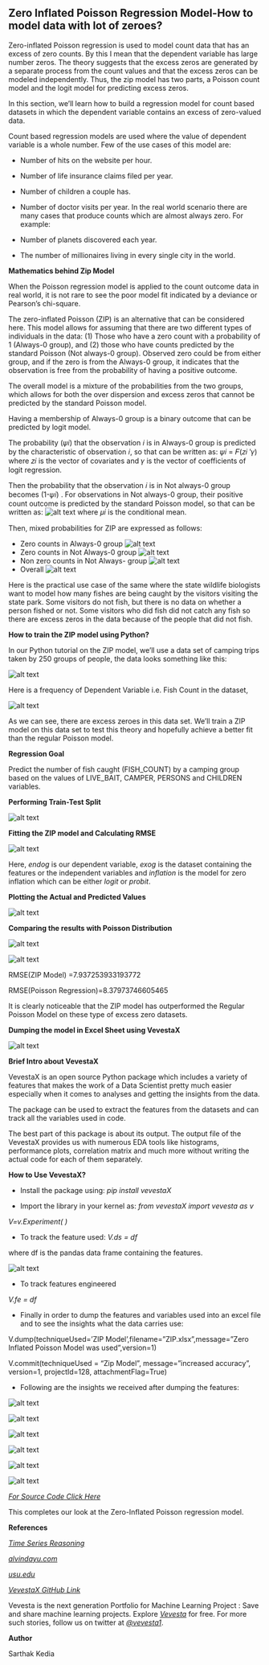 ## Zero Inflated Poisson Regression Model-How to model data with lot of zeroes?

Zero-inflated Poisson regression is used to model count data that has an excess of zero counts. By this I mean that the dependent variable has large number zeros. The theory suggests that the excess zeros are generated by a separate process from the count values and that the excess zeros can be modeled independently. Thus, the zip model has two parts, a Poisson count model and the logit model for predicting excess zeros.

In this section, we’ll learn how to build a regression model for count based datasets in which the dependent variable contains an excess of zero-valued data.

Count based regression models are used where the value of dependent variable is a whole number. Few of the use cases of this model are:

* Number of hits on the website per hour.
* Number of life insurance claims filed per year.
* Number of children a couple has.
* Number of doctor visits per year.
In the real world scenario there are many cases that produce counts which are almost always zero. For example:

* Number of planets discovered each year.
* The number of millionaires living in every single city in the world.

**Mathematics behind Zip Model**

When the Poisson regression model is applied to the count outcome data in real world, it is not rare to see the poor model fit indicated by a deviance or Pearson’s chi-square.

The zero-inflated Poisson (ZIP) is an alternative that can be considered here. This model allows for assuming that there are two different types of individuals in the data: (1) Those who have a zero count with a probability of 1 (Always-0 group), and (2) those who have counts predicted by the standard Poisson (Not always-0 group). Observed zero could be from either group, and if the zero is from the Always-0 group, it indicates that the observation is free from the probability of having a positive outcome.

The overall model is a mixture of the probabilities from the two groups, which allows for both the over dispersion and excess zeros that cannot be predicted by the standard Poisson model.

Having a membership of Always-0 group is a binary outcome that can be predicted by logit model.

The probability (𝜓𝑖) that the observation 𝑖 is in Always-0 group is predicted by the characteristic of observation 𝑖, so that can be written as: 𝜓𝑖 = 𝐹(𝑧𝑖 ′𝛾) where 𝑧𝑖 is the vector of covariates and 𝛾 is the vector of coefficients of logit regression.

Then the probability that the observation 𝑖 is in Not always-0 group becomes (1-𝜓𝑖) . For observations in Not always-0 group, their positive count outcome is predicted by the standard Poisson model, so that can be written as:
![alt text](https://miro.medium.com/max/330/1*UfwM8TYXau0LlBPP_Vul0A.png)
where 𝜇𝑖 is the conditional mean.

Then, mixed probabilities for ZIP are expressed as follows:

* Zero counts in Always-0 group
![alt text](https://miro.medium.com/max/492/1*4bxAftTpreDDo_4LXwF6NA.png)
* Zero counts in Not Always-0 group
![alt text](https://miro.medium.com/max/836/1*hcCKyOaO_n44w8K5NkJRaQ.png)
* Non zero counts in Not Always- group
![alt text](https://miro.medium.com/max/574/1*Xk8S81Q0DtgZfr96Im0ZPQ.png)
* Overall
![alt text](https://miro.medium.com/max/986/1*rv-KdfBZy1u8k43pWchHuQ.png)

Here is the practical use case of the same where the state wildlife biologists want to model how many fishes are being caught by the visitors visiting the state park. Some visitors do not fish, but there is no data on whether a person fished or not. Some visitors who did fish did not catch any fish so there are excess zeros in the data because of the people that did not fish.

**How to train the ZIP model using Python?**

In our Python tutorial on the ZIP model, we’ll use a data set of camping trips taken by 250 groups of people, the data looks something like this:

![alt text](https://miro.medium.com/max/1072/1*NAi1z35BOUFsjDxVFW0iSA.png)

Here is a frequency of Dependent Variable i.e. Fish Count in the dataset,

![alt text](https://miro.medium.com/max/1400/1*VCGrSWL4VgP067WTVMvGqg.png)

As we can see, there are excess zeroes in this data set. We’ll train a ZIP model on this data set to test this theory and hopefully achieve a better fit than the regular Poisson model.

**Regression Goal**

Predict the number of fish caught (FISH_COUNT) by a camping group based on the values of LIVE_BAIT, CAMPER, PERSONS and CHILDREN variables.

**Performing Train-Test Split**

![alt text](https://miro.medium.com/max/1400/1*w25FKP4s9lFFLuSohgOGSw.png)

**Fitting the ZIP model and Calculating RMSE**

![alt text](https://miro.medium.com/max/1400/1*OAK6kwsYt6WVusuK8Ooa3A.png)

Here, *endog* is our dependent variable, *exog* is the dataset containing the features or the independent variables and *inflation* is the model for zero inflation which can be either *logit* or *probit*.

**Plotting the Actual and Predicted Values**

![alt text](https://miro.medium.com/max/674/1*4Y4nb9SyxIcsTEtEbBml6w.png)

**Comparing the results with Poisson Distribution**

![alt text](https://miro.medium.com/max/1400/1*oP1mPzEerL26N1uzIXbl7Q.png)

![alt text](https://miro.medium.com/max/700/1*U_UZ_Hcu1mmEAKtA-cULKA.png)

RMSE(ZIP Model) =7.937253933193772

RMSE(Poisson Regression)=8.37973746605465

It is clearly noticeable that the ZIP model has outperformed the Regular Poisson Model on these type of excess zero datasets.

**Dumping the model in Excel Sheet using VevestaX**

![alt text](https://miro.medium.com/max/1400/1*dQb3Qcu6SPLI4bIzN55TMA.png)

**Brief Intro about VevestaX**

VevestaX is an open source Python package which includes a variety of features that makes the work of a Data Scientist pretty much easier especially when it comes to analyses and getting the insights from the data.

The package can be used to extract the features from the datasets and can track all the variables used in code.

The best part of this package is about its output. The output file of the VevestaX provides us with numerous EDA tools like histograms, performance plots, correlation matrix and much more without writing the actual code for each of them separately.

**How to Use VevestaX?**

* Install the package using:
*pip install vevestaX*

* Import the library in your kernel as:
*from vevestaX import vevesta as v*

*V=v.Experiment( )*

* To track the feature used:
*V.ds = df*

where df is the pandas data frame containing the features.

![alt text](https://miro.medium.com/max/1400/1*egUV7Vc-t2gupiG0UU4Myw.png)

* To track features engineered

*V.fe = df*

* Finally in order to dump the features and variables used into an excel file and to see the insights what the data carries use:

V.dump(techniqueUsed=’ZIP Model’,filename=”ZIP.xlsx”,message=”Zero Inflated Poisson Model was used”,version=1)

V.commit(techniqueUsed = “Zip Model”, message=”increased accuracy”, version=1, projectId=128, attachmentFlag=True)

* Following are the insights we received after dumping the features:

![alt text](https://miro.medium.com/max/1400/1*FwqHB7vpNUJek7H4pOb7pw.png)

![alt text](https://miro.medium.com/max/1400/1*zX_2WGJvqDF5kH7SGZ6VKA.png)

![alt text](https://miro.medium.com/max/1400/1*gP__37J7cghHJhHYB4CmgA.png)

![alt text](https://miro.medium.com/max/1400/1*S2sbQ0f_HTrcHp-Y44WoCg.png)

![alt text](https://miro.medium.com/max/1400/1*S9RLd7stKvnj-Tlpfixf3Q.png)

![alt text](https://miro.medium.com/max/1400/1*TZfmOrmth9psMau5wR2MIA.png)

[*For Source Code Click Here*](https://gist.github.com/sarthakkedia123/7237a61bd9a6697583b1f46b81e43e2c)

This completes our look at the Zero-Inflated Poisson regression model.

**References**

[*Time Series Reasoning*](https://timeseriesreasoning.com/contents/zero-inflated-poisson-regression-model/)

[*alvindayu.com*](https://alvindayu.com/yu-the-zero-inflated-poisson-regression-model-time-series-&url=https://alvindayu.com/al-the-zero-inflated-poisson-regression-model-time-series)

[*usu.edu*](https://www.usu.edu/math/jrstevens/biostat/projects2013/rep_ZIP.pdf)

[*VevestaX GitHub Link*](https://github.com/Vevesta/VevestaX)

Vevesta is the next generation Portfolio for Machine Learning Project : Save and share machine learning projects. Explore [*Vevesta*](https://www.vevesta.com/?utm_source=ZIP) for free. For more such stories, follow us on twitter at [*@vevesta1*](http://twitter.com/vevesta1).

**Author**

Sarthak Kedia

